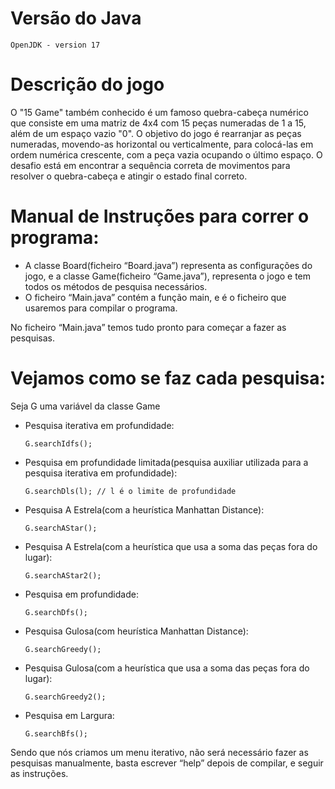 # Versão do Java

``` OpenJDK - version 17 ```

# Descrição do jogo
O "15 Game" também conhecido é um famoso quebra-cabeça numérico que consiste em uma matriz de 4x4 com 15 peças numeradas de 1 a 15, além de um espaço vazio "0". O  objetivo do jogo é rearranjar as peças numeradas, movendo-as horizontal ou verticalmente, para colocá-las em ordem numérica crescente, com a peça vazia ocupando o último espaço. O desafio está em encontrar a sequência correta de movimentos para resolver o quebra-cabeça e atingir o estado final correto.

# Manual de Instruções para correr o programa:

- A classe Board(ficheiro “Board.java”) representa as configurações do jogo, e a classe Game(ficheiro “Game.java”), representa o jogo
e tem todos os métodos de pesquisa necessários.
- O ficheiro “Main.java” contém a função main, e é o ficheiro que usaremos 
para compilar o programa.

No ficheiro “Main.java” temos tudo pronto para começar a fazer as pesquisas.


# Vejamos como se faz cada pesquisa:

Seja G uma variável da classe Game

- Pesquisa iterativa em profundidade:

   ```G.searchIdfs();```

- Pesquisa em profundidade limitada(pesquisa auxiliar utilizada para a pesquisa iterativa em profundidade):

   ```G.searchDls(l); // l é o limite de profundidade```

- Pesquisa A Estrela(com a heurística Manhattan Distance):

   ```G.searchAStar(); ```

- Pesquisa A Estrela(com a heurística que usa a soma das peças fora do lugar):

   ```G.searchAStar2(); ```

- Pesquisa em profundidade:

   ```G.searchDfs();```

- Pesquisa Gulosa(com heurística Manhattan Distance):

   ```G.searchGreedy(); ```

- Pesquisa Gulosa(com a heurística que usa a soma das peças fora do lugar):

  ``` G.searchGreedy2();    ```

- Pesquisa em Largura:

   ```G.searchBfs();```

Sendo que nós criamos um menu iterativo, não será necessário fazer as pesquisas manualmente, basta escrever “help” depois de compilar, e seguir as instruções.
